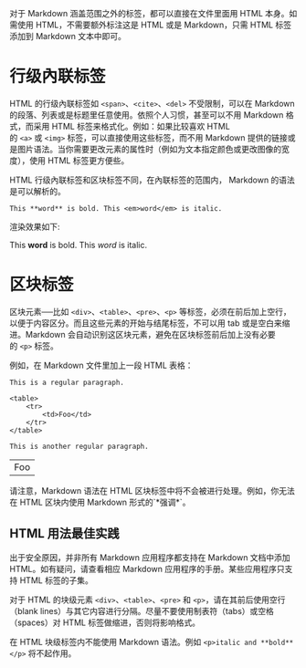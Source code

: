 
对于 Markdown 涵盖范围之外的标签，都可以直接在文件里面用 HTML 本身。如需使用 HTML，不需要额外标注这是 HTML 或是 Markdown，只需 HTML 标签添加到 Markdown 文本中即可。

# 行级內联标签

HTML 的行级內联标签如 `<span>`、`<cite>`、`<del>` 不受限制，可以在 Markdown 的段落、列表或是标题里任意使用。依照个人习惯，甚至可以不用 Markdown 格式，而采用 HTML 标签来格式化。例如：如果比较喜欢 HTML 的 `<a>` 或 `<img>` 标签，可以直接使用这些标签，而不用 Markdown 提供的链接或是图片语法。当你需要更改元素的属性时（例如为文本指定颜色或更改图像的宽度），使用 HTML 标签更方便些。

HTML 行级內联标签和区块标签不同，在內联标签的范围内， Markdown 的语法是可以解析的。

```
This **word** is bold. This <em>word</em> is italic.
```

渲染效果如下:

This **word** is bold. This _word_ is italic.

# 区块标签

区块元素──比如 `<div>`、`<table>`、`<pre>`、`<p>` 等标签，必须在前后加上空行，以便于内容区分。而且这些元素的开始与结尾标签，不可以用 tab 或是空白来缩进。Markdown 会自动识别这区块元素，避免在区块标签前后加上没有必要的 `<p>` 标签。

例如，在 Markdown 文件里加上一段 HTML 表格：

```
This is a regular paragraph.

<table>
    <tr>
        <td>Foo</td>
    </tr>
</table>

This is another regular paragraph.
```
<table>
    <tr>
        <td>Foo</td>
    </tr>
</table>
请注意，Markdown 语法在 HTML 区块标签中将不会被进行处理。例如，你无法在 HTML 区块内使用 Markdown 形式的`*强调*`。

## HTML 用法最佳实践

出于安全原因，并非所有 Markdown 应用程序都支持在 Markdown 文档中添加 HTML。如有疑问，请查看相应 Markdown 应用程序的手册。某些应用程序只支持 HTML 标签的子集。

对于 HTML 的块级元素 `<div>`、`<table>`、`<pre>` 和 `<p>`，请在其前后使用空行（blank lines）与其它内容进行分隔。尽量不要使用制表符（tabs）或空格（spaces）对 HTML 标签做缩进，否则将影响格式。

在 HTML 块级标签内不能使用 Markdown 语法。例如 `<p>italic and **bold**</p>` 将不起作用。